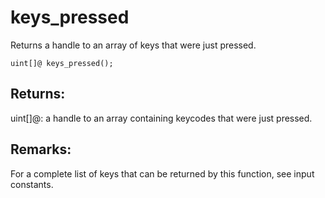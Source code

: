 # keys_pressed
Returns a handle to an array of keys that were just pressed.

`uint[]@ keys_pressed();`

## Returns:
uint[]@: a handle to an array containing keycodes that were just pressed.

## Remarks:
For a complete list of keys that can be returned by this function, see input constants.
